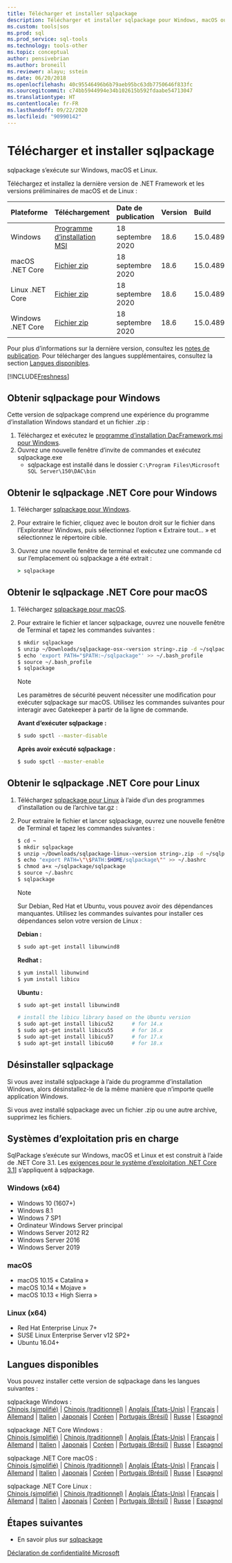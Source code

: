 ```yaml
---
title: Télécharger et installer sqlpackage
description: Télécharger et installer sqlpackage pour Windows, macOS ou Linux
ms.custom: tools|sos
ms.prod: sql
ms.prod_service: sql-tools
ms.technology: tools-other
ms.topic: conceptual
author: pensivebrian
ms.author: broneill
ms.reviewer: alayu; sstein
ms.date: 06/20/2018
ms.openlocfilehash: 40c95546496b6b79aeb95bc63db7750646f833fc
ms.sourcegitcommit: c74bb5944994e34b102615b592fdaabe54713047
ms.translationtype: HT
ms.contentlocale: fr-FR
ms.lasthandoff: 09/22/2020
ms.locfileid: "90990142"
---
```

# <a name="download-and-install-sqlpackage"></a>Télécharger et installer sqlpackage

sqlpackage s’exécute sur Windows, macOS et Linux.

Téléchargez et installez la dernière version de .NET Framework et les versions préliminaires de macOS et de Linux :

|Plateforme|Téléchargement|Date de publication|Version|Build
|:---|:---|:---|:---|:---|
| Windows|[Programme d’installation MSI](https://go.microsoft.com/fwlink/?linkid=2143544)|18 septembre 2020| 18.6 | 15.0.4897.1 |
|macOS .NET Core |[Fichier zip](https://go.microsoft.com/fwlink/?linkid=2143659)|18 septembre 2020| 18.6| 15.0.4897.1 |
|Linux .NET Core |[Fichier zip](https://go.microsoft.com/fwlink/?linkid=2143497)|18 septembre 2020| 18.6| 15.0.4897.1 |
|Windows .NET Core |[Fichier zip](https://go.microsoft.com/fwlink/?linkid=2143496)|18 septembre 2020| 18.6| 15.0.4897.1 |

Pour plus d’informations sur la dernière version, consultez les [notes de publication](release-notes-sqlpackage.md). Pour télécharger des langues supplémentaires, consultez la section [Langues disponibles](#available-languages).

[!INCLUDE[Freshness](../includes/paragraph-content/fresh-note-steps-feedback.md)]

## <a name="get-sqlpackage-for-windows"></a>Obtenir sqlpackage pour Windows

Cette version de sqlpackage comprend une expérience du programme d’installation Windows standard et un fichier .zip : 

1. Téléchargez et exécutez le [programme d’installation DacFramework.msi pour Windows](https://go.microsoft.com/fwlink/?linkid=2143544).
2. Ouvrez une nouvelle fenêtre d’invite de commandes et exécutez sqlpackage.exe
    - sqlpackage est installé dans le dossier ```C:\Program Files\Microsoft SQL Server\150\DAC\bin```

## <a name="get-sqlpackage-net-core-for-windows"></a>Obtenir le sqlpackage .NET Core pour Windows

1. Télécharger [sqlpackage pour Windows](https://go.microsoft.com/fwlink/?linkid=2143496).
2. Pour extraire le fichier, cliquez avec le bouton droit sur le fichier dans l’Explorateur Windows, puis sélectionnez l’option « Extraire tout... » et sélectionnez le répertoire cible.
3. Ouvrez une nouvelle fenêtre de terminal et exécutez une commande cd sur l’emplacement où sqlpackage a été extrait :

   ```cmd
   > sqlpackage
   ```

## <a name="get-sqlpackage-net-core-for-macos"></a>Obtenir le sqlpackage .NET Core pour macOS

1. Téléchargez [sqlpackage pour macOS](https://go.microsoft.com/fwlink/?linkid=2143659).
2. Pour extraire le fichier et lancer sqlpackage, ouvrez une nouvelle fenêtre de Terminal et tapez les commandes suivantes :

   ```bash
   $ mkdir sqlpackage
   $ unzip ~/Downloads/sqlpackage-osx-<version string>.zip -d ~/sqlpackage 
   $ echo 'export PATH="$PATH:~/sqlpackage"' >> ~/.bash_profile
   $ source ~/.bash_profile
   $ sqlpackage
   ```

   > [!NOTE]
   > Les paramètres de sécurité peuvent nécessiter une modification pour exécuter sqlpackage sur macOS. Utilisez les commandes suivantes pour interagir avec Gatekeeper à partir de la ligne de commande.

   **Avant d’exécuter sqlpackage :**
   ```bash
   $ sudo spctl --master-disable
   ```

   **Après avoir exécuté sqlpackage :**
   ```bash
   $ sudo spctl --master-enable
   ```

## <a name="get-sqlpackage-net-core-for-linux"></a>Obtenir le sqlpackage .NET Core pour Linux

1. Téléchargez [sqlpackage pour Linux](https://go.microsoft.com/fwlink/?linkid=2143497) à l’aide d’un des programmes d’installation ou de l’archive tar.gz :
2. Pour extraire le fichier et lancer sqlpackage, ouvrez une nouvelle fenêtre de Terminal et tapez les commandes suivantes :

   ```bash
   $ cd ~
   $ mkdir sqlpackage
   $ unzip ~/Downloads/sqlpackage-linux-<version string>.zip -d ~/sqlpackage 
   $ echo "export PATH=\"\$PATH:$HOME/sqlpackage\"" >> ~/.bashrc
   $ chmod a+x ~/sqlpackage/sqlpackage
   $ source ~/.bashrc
   $ sqlpackage
   ```

   > [!NOTE]
   > Sur Debian, Red Hat et Ubuntu, vous pouvez avoir des dépendances manquantes. Utilisez les commandes suivantes pour installer ces dépendances selon votre version de Linux :

   **Debian :**

   ```bash
   $ sudo apt-get install libunwind8
   ```

   **Redhat :**

   ```bash
   $ yum install libunwind
   $ yum install libicu
   ```

   **Ubuntu :**

   ```bash
   $ sudo apt-get install libunwind8

   # install the libicu library based on the Ubuntu version
   $ sudo apt-get install libicu52      # for 14.x
   $ sudo apt-get install libicu55      # for 16.x
   $ sudo apt-get install libicu57      # for 17.x
   $ sudo apt-get install libicu60      # for 18.x
   ```

## <a name="uninstall-sqlpackage"></a>Désinstaller sqlpackage

Si vous avez installé sqlpackage à l’aide du programme d’installation Windows, alors désinstallez-le de la même manière que n’importe quelle application Windows.

Si vous avez installé sqlpackage avec un fichier .zip ou une autre archive, supprimez les fichiers.

## <a name="supported-operating-systems"></a>Systèmes d’exploitation pris en charge

SqlPackage s’exécute sur Windows, macOS et Linux et est construit à l’aide de .NET Core 3.1.  Les [exigences pour le système d’exploitation .NET Core 3.1](https://github.com/dotnet/core/blob/master/release-notes/3.1/3.1-supported-os.md)] s’appliquent à sqlpackage.

### <a name="windows-x64"></a>Windows (x64)

- Windows 10 (1607+)
- Windows 8.1
- Windows 7 SP1
- Ordinateur Windows Server principal
- Windows Server 2012 R2
- Windows Server 2016
- Windows Server 2019

### <a name="macos"></a>macOS

- macOS 10.15 « Catalina »
- macOS 10.14 « Mojave »
- macOS 10.13 « High Sierra »

### <a name="linux-x64"></a>Linux (x64)

- Red Hat Enterprise Linux 7+
- SUSE Linux Enterprise Server v12 SP2+
- Ubuntu 16.04+

## <a name="available-languages"></a>Langues disponibles

Vous pouvez installer cette version de sqlpackage dans les langues suivantes :

sqlpackage Windows :  
[Chinois (simplifié)](https://go.microsoft.com/fwlink/?linkid=2143544&clcid=0x804) | [Chinois (traditionnel)](https://go.microsoft.com/fwlink/?linkid=2143544&clcid=0x404) | [Anglais (États-Unis)](https://go.microsoft.com/fwlink/?linkid=2143544&clcid=0x409) | [Français](https://go.microsoft.com/fwlink/?linkid=2143544&clcid=0x40c) | [Allemand](https://go.microsoft.com/fwlink/?linkid=2143544&clcid=0x407) | [Italien](https://go.microsoft.com/fwlink/?linkid=2143544&clcid=0x410) | [Japonais](https://go.microsoft.com/fwlink/?linkid=2143544&clcid=0x411) | [Coréen](https://go.microsoft.com/fwlink/?linkid=2143544&clcid=0x412) | [Portugais (Brésil)](https://go.microsoft.com/fwlink/?linkid=2143544&clcid=0x416) | [Russe](https://go.microsoft.com/fwlink/?linkid=2143544&clcid=0x419) | [Espagnol](https://go.microsoft.com/fwlink/?linkid=2143544&clcid=0x40a)

sqlpackage .NET Core Windows :  
[Chinois (simplifié)](https://go.microsoft.com/fwlink/?linkid=2143496&clcid=0x804) | [Chinois (traditionnel)](https://go.microsoft.com/fwlink/?linkid=2143496&clcid=0x404) | [Anglais (États-Unis)](https://go.microsoft.com/fwlink/?linkid=2143496&clcid=0x409) | [Français](https://go.microsoft.com/fwlink/?linkid=2143496&clcid=0x40c) | [Allemand](https://go.microsoft.com/fwlink/?linkid=2143496&clcid=0x407) | [Italien](https://go.microsoft.com/fwlink/?linkid=2143496&clcid=0x410) | [Japonais](https://go.microsoft.com/fwlink/?linkid=2143496&clcid=0x411) | [Coréen](https://go.microsoft.com/fwlink/?linkid=2143496&clcid=0x412) | [Portugais (Brésil)](https://go.microsoft.com/fwlink/?linkid=2143496&clcid=0x416) | [Russe](https://go.microsoft.com/fwlink/?linkid=2143496&clcid=0x419) | [Espagnol](https://go.microsoft.com/fwlink/?linkid=2143496&clcid=0x40a)

sqlpackage .NET Core macOS :  
[Chinois (simplifié)](https://go.microsoft.com/fwlink/?linkid=2143659&clcid=0x804) | [Chinois (traditionnel)](https://go.microsoft.com/fwlink/?linkid=2143659&clcid=0x404) | [Anglais (États-Unis)](https://go.microsoft.com/fwlink/?linkid=2143659&clcid=0x409) | [Français](https://go.microsoft.com/fwlink/?linkid=2143659&clcid=0x40c) | [Allemand](https://go.microsoft.com/fwlink/?linkid=2143659&clcid=0x407) | [Italien](https://go.microsoft.com/fwlink/?linkid=2143659&clcid=0x410) | [Japonais](https://go.microsoft.com/fwlink/?linkid=2143659&clcid=0x411) | [Coréen](https://go.microsoft.com/fwlink/?linkid=2143659&clcid=0x412) | [Portugais (Brésil)](https://go.microsoft.com/fwlink/?linkid=2143659&clcid=0x416) | [Russe](https://go.microsoft.com/fwlink/?linkid=2143659&clcid=0x419) | [Espagnol](https://go.microsoft.com/fwlink/?linkid=2143659&clcid=0x40a)

sqlpackage .NET Core Linux :  
[Chinois (simplifié)](https://go.microsoft.com/fwlink/?linkid=2143497&clcid=0x804) | [Chinois (traditionnel)](https://go.microsoft.com/fwlink/?linkid=2143497&clcid=0x404) | [Anglais (États-Unis)](https://go.microsoft.com/fwlink/?linkid=2143497&clcid=0x409) | [Français](https://go.microsoft.com/fwlink/?linkid=2143497&clcid=0x40c) | [Allemand](https://go.microsoft.com/fwlink/?linkid=2143497&clcid=0x407) | [Italien](https://go.microsoft.com/fwlink/?linkid=2143497&clcid=0x410) | [Japonais](https://go.microsoft.com/fwlink/?linkid=2143497&clcid=0x411) | [Coréen](https://go.microsoft.com/fwlink/?linkid=2143497&clcid=0x412) | [Portugais (Brésil)](https://go.microsoft.com/fwlink/?linkid=2143497&clcid=0x416) | [Russe](https://go.microsoft.com/fwlink/?linkid=2143497&clcid=0x419) | [Espagnol](https://go.microsoft.com/fwlink/?linkid=2143497&clcid=0x40a)

## <a name="next-steps"></a>Étapes suivantes

- En savoir plus sur [sqlpackage](sqlpackage.md)

[Déclaration de confidentialité Microsoft](https://go.microsoft.com/fwlink/?LinkId=521839)
